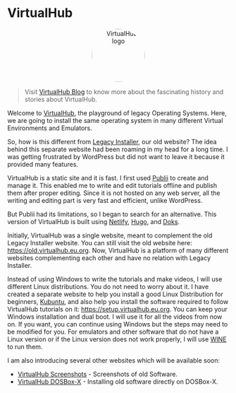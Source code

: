 # VirtualHub

<p align="center">
    <img src="https://virtualhub.eu.org/logo-virtualhub.webp" alt="VirtualHub logo" style="border-radius: 50%" width="120">
</p>

> Visit [VirtualHub Blog](https://virtualhub.eu.org/blog/) to know more about the fascinating history and stories about VirtualHub.

Welcome to [VirtualHub](https://virtualhub.eu.org), the playground of legacy Operating Systems. Here, we are going to install the same operating system in many different Virtual Environments and Emulators.

So, how is this different from [Legacy Installer](https://legacyinstaller.pcriot.com/), our old website? The idea behind this separate website had been roaming in my head for a long time. I was getting frustrated by WordPress but did not want to leave it because it provided many features.

VirtualHub is a static site and it is fast. I first used [Publii](https://getpublii.com/) to create and manage it. This enabled me to write and edit tutorials offline and publish them after proper editing. Since it is not hosted on any web server, all the writing and editing part is very fast and efficient, unlike WordPress.

But Publii had its limitations, so I began to search for an alternative. This version of VirtualHub is built using [Netlify](https://www.netlify.com/), [Hugo](https://gohugo.io/), and [Doks](https://getdoks.org/).

Initially, VirtualHub was a single website, meant to complement the old Legacy Installer website. You can still visit the old website here: <https://old.virtualhub.eu.org>. Now, VirtualHub is a platform of many different websites complementing each other and have no relation with Legacy Installer.

Instead of using Windows to write the tutorials and make videos, I will use different Linux distributions. You do not need to worry about it. I have created a separate website to help you install a good Linux Distribution for beginners,  [Kubuntu](https://kubuntu.org), and also help you install the software required to follow VirtualHub tutorials on it: <https://setup.virtualhub.eu.org>. You can keep your Windows installation and dual boot. I will use it for all the videos from now on. If you want, you can continue using Windows but the steps may need to be modified for you. For emulators and other software that do not have a Linux version or if the Linux version does not work properly, I will use [WINE](https://www.winehq.org/) to run them.

I am also introducing several other websites which will be available soon:

- [VirtualHub Screenshots](https://screenshots.virtualhub.eu.org) - Screenshots of old Software.
- [VirtualHub DOSBox-X](https://dosbox-x.virtualhub.eu.org) - Installing old software directly on DOSBox-X.
